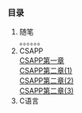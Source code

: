 ### 目录
1. 随笔  
。。。。。。
2. CSAPP  
[CSAPP第一章](source/CSAPP/ch1.html)  
[CSAPP第二章(1)](source/CSAPP/ch2_1.html)  
[CSAPP第二章(2)](source/CSAPP/ch2_2.html)  
[CSAPP第二章(3)](source/CSAPP/ch2_3.html)  
3. C语言 


